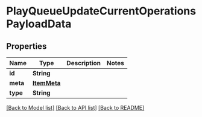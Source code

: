 # PlayQueueUpdateCurrentOperationsPayloadData

## Properties
Name | Type | Description | Notes
------------ | ------------- | ------------- | -------------
**id** | **String** |  | 
**meta** | [**ItemMeta**](ItemMeta.md) |  | 
**type** | **String** |  | 

[[Back to Model list]](../README.md#documentation-for-models) [[Back to API list]](../README.md#documentation-for-api-endpoints) [[Back to README]](../README.md)


